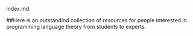index.md

##Here is an outstandind collection of resources for people interested in programming language theory from students to experts.
